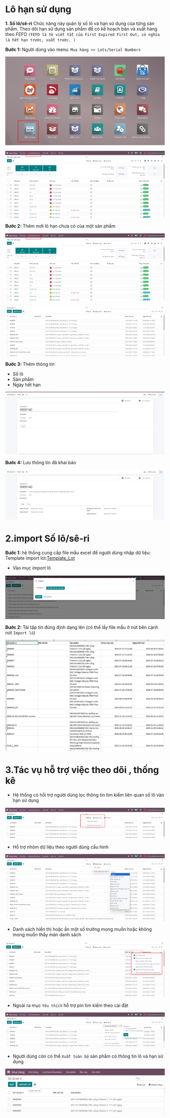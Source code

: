 # Lô hạn sử dụng
**1. Số lô/sê-ri**
Chức năng này quản lý số lô và hạn sử dụng của từng sản phẩm. Theo dõi hạn sử dụng sản phẩm để có kế hoạch bán và xuất hàng theo FEFO ```(FEFO là từ viết tắt của First Expired First Out, có nghĩa là hết hạn trước, xuất trước. )```

**Bước 1:** Người dùng vào menu: ```Mua hàng >> Lots/Serial Numbers ```

![alt text](./hansudunglo/image.png)

![alt text](./hansudunglo/image1.png)

**Bước 2:** Thêm mới lô hạn chưa có của một sản phẩm

![alt text](./hansudunglo/image1.png)

![alt text](./hansudunglo/image2.png)

**Bước 3:** Thêm thông tin 

+ Số lô
+ Sản phẩm
+ Ngày hết hạn

![alt text](./hansudunglo/image-2.png)

**Bước 4:** Lưu thông tin đã khai báo

![alt text](./hansudunglo/image-3.png)

# 2.import Số lô/sê-ri

**Bước 1:** hệ thống cung cấp file mẫu excel để người dùng nhập dữ liệu:
Template import lot:<a href=" https://docs.google.com/spreadsheets/d/1y16O9a1uQV3A-WJcrRr2mXni3H_qUBB6/edit?usp=sharing&ouid=108648371589983090109&rtpof=true&sd=true">Template_Lot</a>

+ Vào mục import lô

![alt text](./hansudunglo/image-4.png)

**Bước 2:** Tải tập tin đúng định dạng lên (có thể lấy file mẫu ở nút bên cạnh nút ```Import lô```)

![alt text](./hansudunglo/image-5.png)

# 3.Tác vụ hỗ trợ việc theo dõi , thống kê
+ Hệ thống có hỗi trợ người dùng lọc thông tin tìm kiếm liên quan số lô vàn hạn sử dụng

![alt text](./hansudunglo/timkiemlo.png)

+ Hỗ trợ nhóm dữ liệu theo người dùng cấu hình

![alt text](./hansudunglo/nhomlo.png)

+ Danh sách hiển thị hoặc ẩn một số trường mong muốn hoặc không mong muốn thấy màn danh sách

![alt text](./hansudunglo/anhien.png)

+ Ngoài ra mục ```Yêu thích``` hỗ trợ pin tìm kiếm theo cài đặt

![alt text](./hansudunglo/yeuthichlo.png)

+ Người dùng còn có thể ```Xuất toàn bộ``` sản phẩm có thông tin lô và hạn sử dụng

![alt text](./hansudunglo/xuattoanbo.png)
